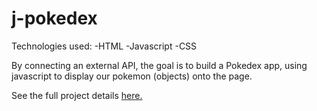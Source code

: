 # j-pokedex

Technologies used:
-HTML
-Javascript
-CSS

By connecting an external API, the goal is to build a Pokedex app,
using javascript to display our pokemon (objects) onto the page.

See the full project details [here.](https://images.careerfoundry.com/public/courses/fullstack-immersion/Full-Stack%20Immersion%20A1%20Project%20Brief.pdf)
